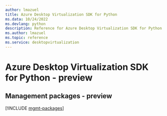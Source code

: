 ```yaml
---
author: lmazuel
title: Azure Desktop Virtualization SDK for Python
ms.data: 10/24/2022
ms.devlang: python
description: Reference for Azure Desktop Virtualization SDK for Python
ms.author: lmazuel
ms.topic: reference
ms.service: desktopvirtualization
---
```

# Azure Desktop Virtualization SDK for Python - preview

## Management packages - preview
[!INCLUDE [mgmt-packages](desktop-virtualization-mgmt-index.md)]